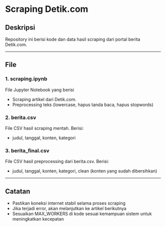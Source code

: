 # Scraping Detik.com

## Deskripsi
Repository ini berisi kode dan data hasil scraping dari portal berita Detik.com.

---

## File

### 1. scraping.ipynb
File Jupyter Notebook yang berisi
- Scraping artikel dari Detik.com.
- Preprocessing teks (lowercase, hapus tanda baca, hapus stopwords)

### 2. berita.csv
File CSV hasil scraping mentah. Berisi:
- judul, tanggal, konten, kategori

### 3. berita_final.csv
File CSV hasil preprocessing dari berita.csv. Berisi:
- judul, tanggal, konten, kategori, clean (konten yang sudah dibersihkan)

---

## Catatan
- Pastikan koneksi internet stabil selama proses scraping
- Jika terjadi error, akan melanjutkan ke artikel berikutnya
- Sesuaikan MAX_WORKERS di kode sesuai kemampuan sistem untuk meningkatkan kecepatan
